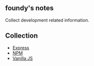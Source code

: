 ## foundy's notes

Collect development related information.

## Collection

* [Express](express)
* [NPM](npm)
* [Vanilla JS](vanilla)
